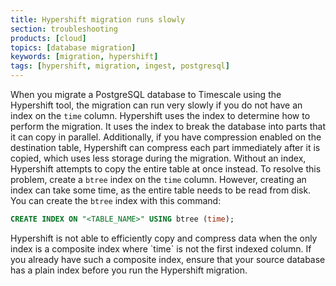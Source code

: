 ```yaml
---
title: Hypershift migration runs slowly
section: troubleshooting
products: [cloud]
topics: [database migration]
keywords: [migration, hypershift]
tags: [hypershift, migration, ingest, postgresql]
---
```


<!---
* Use this format for writing troubleshooting sections:
 - Cause: What causes the problem?
 - Consequence: What does the user see when they hit this problem?
 - Fix/Workaround: What can the user do to fix or work around the problem? Provide a "Resolving" Procedure if required.
 - Result: When the user applies the fix, what is the result when the same action is applied?
* Copy this comment at the top of every troubleshooting page
-->

When you migrate a PostgreSQL database to Timescale using the Hypershift tool,
the migration can run very slowly if you do not have an index on the `time`
column. Hypershift uses the index to determine how to perform the migration. It
uses the index to break the database into parts that it can copy in parallel.
Additionally, if you have compression enabled on the destination table,
Hypershift can compress each part immediately after it is copied, which uses
less storage during the migration. Without an index, Hypershift attempts to copy
the entire table at once instead. To resolve this problem, create a `btree` index
on the `time` column. However, creating an index can take some time, as the
entire table needs to be read from disk. You can create the `btree` index with
this command:

```sql
CREATE INDEX ON "<TABLE_NAME>" USING btree (time);
```

<Highlight type="important">
Hypershift is not able to efficiently copy and compress data when the only
index is a composite index where `time` is not the first indexed column. If you
already have such a composite index, ensure that your source database has a
plain index before you run the Hypershift migration.
</Highlight>
